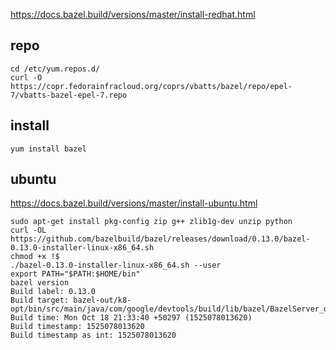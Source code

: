 https://docs.bazel.build/versions/master/install-redhat.html


repo
--------
```
cd /etc/yum.repos.d/
curl -O https://copr.fedorainfracloud.org/coprs/vbatts/bazel/repo/epel-7/vbatts-bazel-epel-7.repo
```

install
--------
```
yum install bazel
```


ubuntu
----------
https://docs.bazel.build/versions/master/install-ubuntu.html

```
sudo apt-get install pkg-config zip g++ zlib1g-dev unzip python
curl -OL https://github.com/bazelbuild/bazel/releases/download/0.13.0/bazel-0.13.0-installer-linux-x86_64.sh
chmod +x !$
./bazel-0.13.0-installer-linux-x86_64.sh --user
export PATH="$PATH:$HOME/bin"
bazel version
Build label: 0.13.0
Build target: bazel-out/k8-opt/bin/src/main/java/com/google/devtools/build/lib/bazel/BazelServer_deploy.jar
Build time: Mon Oct 18 21:33:40 +50297 (1525078013620)
Build timestamp: 1525078013620
Build timestamp as int: 1525078013620
```

